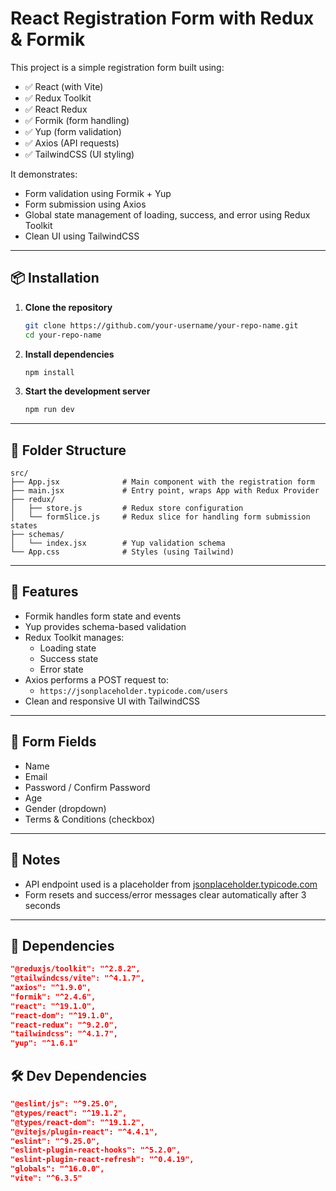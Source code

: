 # React Registration Form with Redux & Formik

This project is a simple registration form built using:

- ✅ React (with Vite)
- ✅ Redux Toolkit
- ✅ React Redux
- ✅ Formik (form handling)
- ✅ Yup (form validation)
- ✅ Axios (API requests)
- ✅ TailwindCSS (UI styling)

It demonstrates:

- Form validation using Formik + Yup
- Form submission using Axios
- Global state management of loading, success, and error using Redux Toolkit
- Clean UI using TailwindCSS

---

## 📦 Installation

1. **Clone the repository**

   ```bash
   git clone https://github.com/your-username/your-repo-name.git
   cd your-repo-name
   ```

2. **Install dependencies**

   ```bash
   npm install
   ```

3. **Start the development server**

   ```bash
   npm run dev
   ```

---

## 🔧 Folder Structure

```
src/
├── App.jsx              # Main component with the registration form
├── main.jsx             # Entry point, wraps App with Redux Provider
├── redux/
│   ├── store.js         # Redux store configuration
│   └── formSlice.js     # Redux slice for handling form submission states
├── schemas/
│   └── index.jsx        # Yup validation schema
└── App.css              # Styles (using Tailwind)
```

---

## 🧠 Features

- Formik handles form state and events
- Yup provides schema-based validation
- Redux Toolkit manages:
  - Loading state
  - Success state
  - Error state
- Axios performs a POST request to:
  - `https://jsonplaceholder.typicode.com/users`
- Clean and responsive UI with TailwindCSS

---

## 🧪 Form Fields

- Name
- Email
- Password / Confirm Password
- Age
- Gender (dropdown)
- Terms & Conditions (checkbox)

---

## 📌 Notes

- API endpoint used is a placeholder from [jsonplaceholder.typicode.com](https://jsonplaceholder.typicode.com)
- Form resets and success/error messages clear automatically after 3 seconds

---

## 🧩 Dependencies

```json
"@reduxjs/toolkit": "^2.8.2",
"@tailwindcss/vite": "^4.1.7",
"axios": "^1.9.0",
"formik": "^2.4.6",
"react": "^19.1.0",
"react-dom": "^19.1.0",
"react-redux": "^9.2.0",
"tailwindcss": "^4.1.7",
"yup": "^1.6.1"
```

## 🛠️ Dev Dependencies

```json
"@eslint/js": "^9.25.0",
"@types/react": "^19.1.2",
"@types/react-dom": "^19.1.2",
"@vitejs/plugin-react": "^4.4.1",
"eslint": "^9.25.0",
"eslint-plugin-react-hooks": "^5.2.0",
"eslint-plugin-react-refresh": "^0.4.19",
"globals": "^16.0.0",
"vite": "^6.3.5"
```
